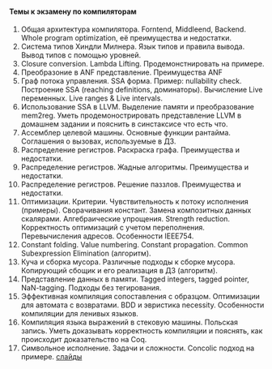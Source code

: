 ####  Темы к экзамену по компиляторам

1. Общая архитектура компилятора. Forntend, Middleend, Backend. Whole program optimization, её преимущества и недостатки.
1. Система типов Хиндли Милнера. Язык типов и правила вывода. Вывод типов с помощью уровней.
1. Closure conversion. Lambda Lifting. Продемонстнировать на примере.
1. Преобразоние в ANF представление. Преимущества ANF
1. Граф потока управления. SSA форма. Пример: nullability check. Построение SSA (reaching definitions, доминаторы). Вычисление Live переменных. Live ranges & Live intervals.
1. Использование SSA в LLVM. Выделение памяти и преобразование mem2reg. Уметь продемонострировать представление LLVM в домашнем задании и пояснить в синстаксисе что есть что.
1. Ассемблер целевой машины. Основные функции рантайма. Соглашения о вызовах, используемые в ДЗ.
1. Распределение регистров. Раскраска графа. Преимущества и недостатки. 
1. Распределение регистров. Жадные алгоритмы. Преимущества и недостатки. 
1. Распределение регистров. Решение паззлов. Преимущества и недостатки. 
1. Оптимизации. Критерии. Чувствительность к потоку исполнения (примеры). Сворачивания констант. Замена композитных данных скалярами. Алгебраические упрощения. Strength reduction. Корректность оптимизаций с учетом переполнения. Перевычисления адресов. Особенности IEEE754.
1. Constant folding. Value numbering. Constant propagation. Common Subexpression Elimination (алгоритм).
1. Куча и сборка мусора. Различные подходы к сборке мусора. Копирующий сбощик и его реализация в ДЗ (алгоритм). 
1. Представление данных в памяти. Tagged integers, tagged pointer, NaN-tagging. Подходы без тегирования.
1. Эффективная компиляция сопоставления с образцом. Оптимизации для автомата с возвратами. BDD и эвристика necessity. Особенности компиляции для ленивых языков.
1. Компиляция языка выражений в стековую машины. Польская запись. Уметь доказывать корректность компиляции и пояснять, как происходит доказательство на Coq.
1. Символьное исполнение. Задачи и сложности. Concolic подход на примере. [слайды](https://docs.google.com/presentation/d/1TqEKePTJ0nkMWY1CJ48VO0SXAuQe0Ij9QXMAifTJrek/edit#slide=id.g2a68322c8e0_0_133)
